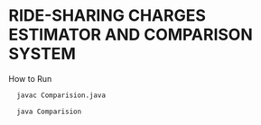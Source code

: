 # RIDE-SHARING CHARGES ESTIMATOR AND COMPARISON SYSTEM

How to Run 
```Bash
  javac Comparision.java
```
```Bash
  java Comparision
```
